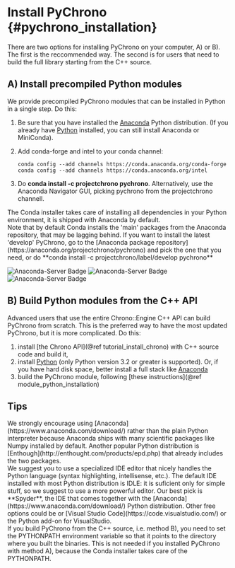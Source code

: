Install PyChrono {#pychrono_installation}
==========================

There are two options for installing PyChrono on your computer, A) or B). 
The first is the reccommended way. The second is for users that need to build the full library starting from the C++ source.


## A) Install precompiled Python modules

We provide precompiled PyChrono modules that can be installed in Python in a single step.
Do this:

1. Be sure that you have installed the [Anaconda](https://www.anaconda.com/download/) Python distribution. (If you already
   have [Python](http://www.python.org) installed, you can still install Anaconda or MiniConda).

2. Add conda-forge and intel to your conda channel:
    ```
    conda config --add channels https://conda.anaconda.org/conda-forge
    conda config --add channels https://conda.anaconda.org/intel
    ```
3. Do **conda install -c projectchrono pychrono**. Alternatively, use the Anaconda Navigator GUI, 
   picking pychrono from the projectchrono channell. 

<div class="ce-info">
The Conda installer takes care of installing all dependencies in your Python environment, it is shipped
with Anaconda by default. 
</div>

<div class="ce-warning">
Note that by default  Conda installs the 'main' packages from the Anaconda repository, that may be lagging behind. 
If you want to install the latest 'develop' PyChrono, go to the [Anaconda package repository](https://anaconda.org/projectchrono/pychrono)
and pick the one that you need, or do **conda install -c projectchrono/label/develop pychrono**
</div>

![Anaconda-Server Badge](https://anaconda.org/projectchrono/pychrono/badges/latest_release_date.svg)
![Anaconda-Server Badge](https://anaconda.org/projectchrono/pychrono/badges/platforms.svg)
![Anaconda-Server Badge](https://anaconda.org/projectchrono/pychrono/badges/installer/conda.svg)

   

## B) Build Python modules from the C++ API

Advanced users that use the entire Chrono::Engine C++ API can build PyChrono from scratch. 
This is the preferred way to have the most updated PyChrono, but it is more complicated.
Do this:

1. install [the Chrono API](@ref tutorial_install_chrono) with C++ source code and build it,
2. install [Python](http://www.python.org) (only Python version 3.2 or greater is supported). 
   Or, if you have hard disk space, better install a full stack like [Anaconda](https://www.anaconda.com/download/)
3. build the PyChrono module, following [these instructions](@ref module_python_installation)


## Tips

<div class="ce-info">
We strongly encourage using [Anaconda](https://www.anaconda.com/download/) rather 
than the plain Python interpreter because Anaconda ships with many scientific packages like Numpy installed by default.
Another popular Python distribution is [Enthough](http://enthought.com/products/epd.php) that already includes the two packages.
</div>

<div class="ce-info">
We suggest you to use a specialized IDE editor that nicely handles 
the Python language (syntax highlighting, intellisense, etc.). 
The default IDE installed with most Python distribution is IDLE: 
it is suficient only for simple stuff, so we suggest to use a more powerful editor. 
Our best pick is **Spyder**, the IDE that comes together with 
the [Anaconda](https://www.anaconda.com/download/) Python distribution. Other free options could be
or [Visual Studio Code](https://code.visualstudio.com/) or the Python add-on for VisualStudio.
</div>

<div class="ce-warning">
If you build PyChrono from the C++ source, i.e. method B), you need to set the PYTHONPATH environment variable so that it points
to the directory where you built the binaries. 
This is not needed if you installed PyChrono with method A), because the Conda installer takes care of the PYTHONPATH.
</div>
